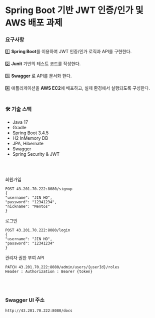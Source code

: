 # Spring Boot 기반 JWT 인증/인가 및 AWS 배포 과제
### 요구사항
1️⃣ **Spring Boot**를 이용하여 JWT 인증/인가 로직과 API를 구현한다.

2️⃣ **Junit** 기반의 테스트 코드를 작성한다.

3️⃣ **Swagger** 로 API를 문서화 한다.

4️⃣ 애플리케이션을 **AWS EC2**에 배포하고, 실제 환경에서 실행되도록 구성한다.
<br><br>

### 🛠️ 기술 스택
* Java 17
* Gradle
* Spring Boot 3.4.5
* H2 InMemory DB
* JPA, Hibernate
* Swagger
* Spring Security & JWT

<br><br>

회원가입
```
POST 43.201.70.222:8080/signup
{
"username": "JIN HO",
"password": "12341234",
"nickname": "Mentos"
}
```

로그인
```
POST 43.201.70.222:8080/login
{
"username": "JIN HO",
"password": "12341234"
}
```

관리자 권한 부여 API
```
PATCH 43.201.70.222:8080/admin/users/{userId}/roles
Header : Authorization : Bearer {token}
```

<br><br>

### Swagger UI 주소
```
http://43.201.70.222:8080/docs
```